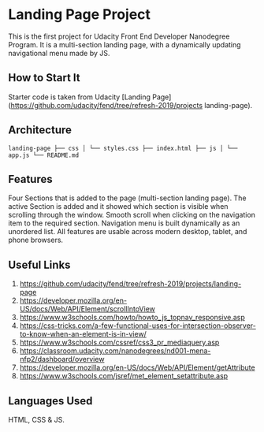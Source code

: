 # Landing Page Project
This is the first project for Udacity Front End Developer Nanodegree Program.
It is a multi-section landing page, with a dynamically updating navigational menu made by JS.


## How to Start It
Starter code is taken from Udacity [Landing Page](https://github.com/udacity/fend/tree/refresh-2019/projects landing-page).


## Architecture
```landing-page ├── css │ └── styles.css ├── index.html ├── js │ └── app.js └── README.md```


## Features
Four Sections that is added to the page (multi-section landing page).
The active Section is added and it showed which section is visible when scrolling through the window.
Smooth scroll when clicking on the navigation item to the required section.
Navigation menu is built dynamically as an unordered list.
All features are usable across modern desktop, tablet, and phone browsers.


## Useful Links
1. https://github.com/udacity/fend/tree/refresh-2019/projects/landing-page
2. https://developer.mozilla.org/en-US/docs/Web/API/Element/scrollIntoView
3. https://www.w3schools.com/howto/howto_js_topnav_responsive.asp
4. https://css-tricks.com/a-few-functional-uses-for-intersection-observer-to-know-when-an-element-is-in-view/
5. https://www.w3schools.com/cssref/css3_pr_mediaquery.asp
6. https://classroom.udacity.com/nanodegrees/nd001-mena-nfp2/dashboard/overview
7. https://developer.mozilla.org/en-US/docs/Web/API/Element/getAttribute
8. https://www.w3schools.com/jsref/met_element_setattribute.asp


## Languages Used
HTML, CSS & JS.
